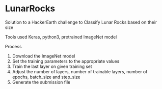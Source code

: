 # LunarRocks
Solution to a HackerEarth challenge to Classify Lunar Rocks based on their size

Tools used
Keras, python3, pretrained ImageNet model

Process
1. Download the ImageNet model
2. Set the training parameters to the appropriate values
3. Train the last layer on given training set
4. Adjust the number of layers, number of trainable layers, number of epochs, batch_size and step_size
5. Generate the submission file
